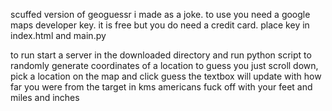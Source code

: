 scuffed version of geoguessr i made as a joke.
to use you need a google maps developer key. it is free but you do need a credit card.
place key in index.html and main.py

to run start a server in the downloaded directory and run python script to randomly generate coordinates of a location
to guess you just scroll down, pick a location on the map and click guess
the textbox will update with how far you were from the target in kms
americans fuck off with your feet and miles and inches